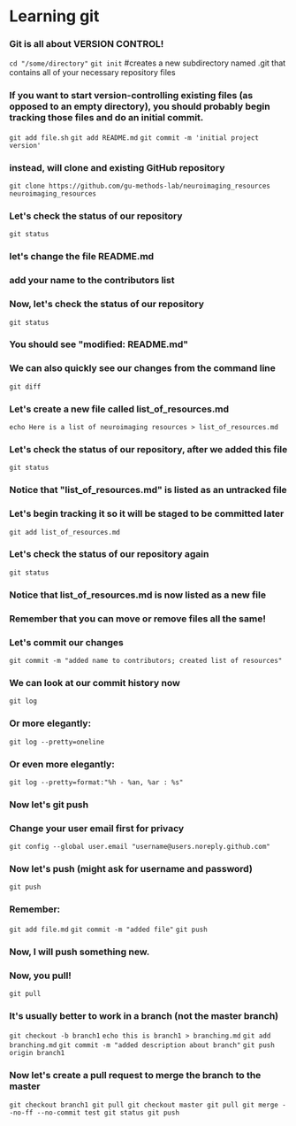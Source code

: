 # Learning git
### Git is all about VERSION CONTROL!

`cd "/some/directory"`
`git init` #creates a new subdirectory named .git that contains all of your necessary repository files

### If you want to start version-controlling existing files (as opposed to an empty directory), you should probably begin tracking those files and do an initial commit.
`git add file.sh`
`git add README.md`
`git commit -m 'initial project version'`

### instead, will clone and existing GitHub repository
`git clone https://github.com/gu-methods-lab/neuroimaging_resources neuroimaging_resources`

### Let's check the status of our repository
`git status`

### let's change the file README.md
### add your name to the contributors list
### Now, let's check the status of our repository
`git status`

### You should see "modified:		README.md"
### We can also quickly see our changes from the command line
`git diff`

### Let's create a new file called list_of_resources.md
`echo Here is a list of neuroimaging resources > list_of_resources.md`

### Let's check the status of our repository, after we added this file
`git status`

### Notice that "list_of_resources.md" is listed as an untracked file
### Let's begin tracking it so it will be staged to be committed later
`git add list_of_resources.md`

### Let's check the status of our repository again
`git status`

### Notice that list_of_resources.md is now listed as a new file
### Remember that you can move or remove files all the same!

### Let's commit our changes
`git commit -m "added name to contributors; created list of resources"`

### We can look at our commit history now
`git log`

### Or more elegantly:
`git log --pretty=oneline`

### Or even more elegantly:
`git log --pretty=format:"%h - %an, %ar : %s"`

### Now let's git push
### Change your user email first for privacy
`git config --global user.email "username@users.noreply.github.com"`

### Now let's push (might ask for username and password)
`git push`

### Remember:
`git add file.md`
`git commit -m "added file"`
`git push`

### Now, I will push something new. 
### Now, you pull!
`git pull`

### It's usually better to work in a branch (not the master branch)
`git checkout -b branch1`
`echo this is branch1 > branching.md`
`git add branching.md`
`git commit -m "added description about branch"`
`git push origin branch1`

### Now let's create a pull request to merge the branch to the master
`git checkout branch1
git pull
git checkout master
git pull
git merge --no-ff --no-commit test
git status
git push`